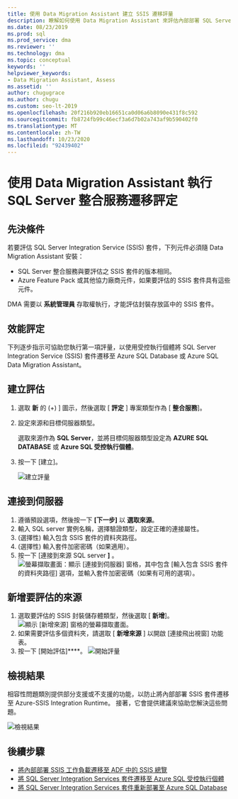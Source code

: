 ```yaml
---
title: 使用 Data Migration Assistant 建立 SSIS 遷移評量
description: 瞭解如何使用 Data Migration Assistant 來評估內部部署 SQL Server Integration Services (SSIS) ，然後再遷移至 Azure SQL Database 或 Azure SQL 受控執行個體
ms.date: 08/23/2019
ms.prod: sql
ms.prod_service: dma
ms.reviewer: ''
ms.technology: dma
ms.topic: conceptual
keywords: ''
helpviewer_keywords:
- Data Migration Assistant, Assess
ms.assetid: ''
author: chugugrace
ms.author: chugu
ms.custom: seo-lt-2019
ms.openlocfilehash: 20f216b920eb16651ca0d06a6b8090e431f8c592
ms.sourcegitcommit: fb8724fb99c46ecf3a6d7b02a743af9b590402f0
ms.translationtype: MT
ms.contentlocale: zh-TW
ms.lasthandoff: 10/23/2020
ms.locfileid: "92439402"
---
```

# <a name="perform-a-sql-server-integration-service-migration-assessment-with-data-migration-assistant"></a>使用 Data Migration Assistant 執行 SQL Server 整合服務遷移評定

## <a name="prerequisites"></a>先決條件

若要評估 SQL Server Integration Service (SSIS) 套件，下列元件必須隨 Data Migration Assistant 安裝：

- SQL Server 整合服務與要評估之 SSIS 套件的版本相同。
- Azure Feature Pack 或其他協力廠商元件，如果要評估的 SSIS 套件具有這些元件。  

DMA 需要以 **系統管理員** 存取權執行，才能評估封裝存放區中的 SSIS 套件。

## <a name="performance-assessments"></a>效能評定

下列逐步指示可協助您執行第一項評量，以使用受控執行個體將 SQL Server Integration Service (SSIS) 套件遷移至 Azure SQL Database 或 Azure SQL Data Migration Assistant。

## <a name="create-an-assessment"></a>建立評估

1. 選取 **新** 的 (+) ] 圖示，然後選取 [ **評定** ] 專案類型作為 [ **整合服務**]。

1. 設定來源和目標伺服器類型。

    選取來源作為 **SQL Server**，並將目標伺服器類型設定為 **AZURE SQL DATABASE** 或 **Azure SQL 受控執行個體**。

1. 按一下 [建立]。

    ![建立評量](media/dma-assess-ssis/dma-assess-ssis-create.png)

## <a name="connect-to-a-server"></a>連接到伺服器

1. 遵循預設選項，然後按一下 **[下一步]** 以 **選取來源**。
1. 輸入 SQL server 實例名稱，選擇驗證類型，設定正確的連接屬性。
1.  (選擇性) 輸入包含 SSIS 套件的資料夾路徑。
1.  (選擇性) 輸入套件加密密碼（如果適用）。
1. 按一下 [連接到來源 SQL server **]** 。
  ![螢幕擷取畫面：顯示 [連接到伺服器] 窗格，其中包含 [輸入包含 SSIS 套件的資料夾路徑] 選項，並輸入套件加密密碼（如果有可用的選項）。](media/dma-assess-ssis/dma-assess-ssis-addsource.png)

## <a name="add-sources-to-assess"></a>新增要評估的來源

1. 選取要評估的 SSIS 封裝儲存體類型，然後選取 [ **新增**]。
![顯示 [新增來源] 窗格的螢幕擷取畫面。](media/dma-assess-ssis/dma-assess-ssis-addsource-type.png)
1. 如果需要評估多個資料夾，請選取 [ **新增來源** ] 以開啟 [連接飛出視窗] 功能表。
1. 按一下 [開始評估]****。
  ![開始評量](media/dma-assess-ssis/dma-assess-ssis-assess.png)

## <a name="view-results"></a>檢視結果

相容性問題類別提供部分支援或不支援的功能，以防止將內部部署 SSIS 套件遷移至 Azure-SSIS Integration Runtime。 接著，它會提供建議來協助您解決這些問題。

![檢視結果](media/dma-assess-ssis/dma-assess-ssis-result.png)

## <a name="next-steps"></a>後續步驟

- [將內部部署 SSIS 工作負載遷移至 ADF 中的 SSIS 總覽](/azure/data-factory/scenario-ssis-migration-overview)
- [將 SQL Server Integration Services 套件遷移至 Azure SQL 受控執行個體](/azure/dms/how-to-migrate-ssis-packages-managed-instance)
- [將 SQL Server Integration Services 套件重新部署至 Azure SQL Database](/azure/dms/how-to-migrate-ssis-packages)